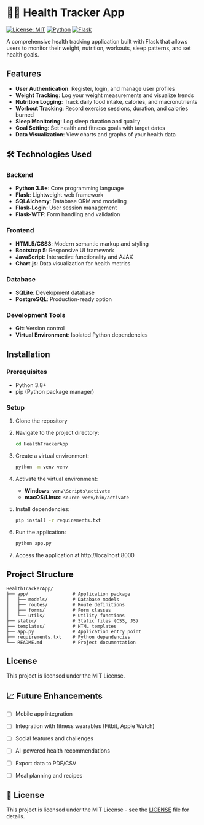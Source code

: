 # 🏃‍♀️ Health Tracker App

[![License: MIT](https://img.shields.io/badge/License-MIT-yellow.svg)](https://opensource.org/licenses/MIT)
[![Python](https://img.shields.io/badge/Python-3.8+-blue.svg)](https://www.python.org/downloads/)
[![Flask](https://img.shields.io/badge/Flask-2.0+-green.svg)](https://flask.palletsprojects.com/)

A comprehensive health tracking application built with Flask that allows users to monitor their weight, nutrition, workouts, sleep patterns, and set health goals.


## Features

- **User Authentication**: Register, login, and manage user profiles
- **Weight Tracking**: Log your weight measurements and visualize trends
- **Nutrition Logging**: Track daily food intake, calories, and macronutrients
- **Workout Tracking**: Record exercise sessions, duration, and calories burned
- **Sleep Monitoring**: Log sleep duration and quality
- **Goal Setting**: Set health and fitness goals with target dates
- **Data Visualization**: View charts and graphs of your health data

## 🛠️ Technologies Used

### Backend
- **Python 3.8+**: Core programming language
- **Flask**: Lightweight web framework
- **SQLAlchemy**: Database ORM and modeling
- **Flask-Login**: User session management
- **Flask-WTF**: Form handling and validation

### Frontend
- **HTML5/CSS3**: Modern semantic markup and styling
- **Bootstrap 5**: Responsive UI framework
- **JavaScript**: Interactive functionality and AJAX
- **Chart.js**: Data visualization for health metrics

### Database
- **SQLite**: Development database
- **PostgreSQL**: Production-ready option

### Development Tools
- **Git**: Version control
- **Virtual Environment**: Isolated Python dependencies

## Installation

### Prerequisites

- Python 3.8+
- pip (Python package manager)

### Setup

1. Clone the repository
2. Navigate to the project directory:
   ```bash
   cd HealthTrackerApp
   ```

3. Create a virtual environment:
   ```bash
   python -m venv venv
   ```

4. Activate the virtual environment:
   - **Windows**: `venv\Scripts\activate`
   - **macOS/Linux**: `source venv/bin/activate`

5. Install dependencies:
   ```bash
   pip install -r requirements.txt
   ```

6. Run the application:
   ```bash
   python app.py
   ```

7. Access the application at http://localhost:8000

## Project Structure

```
HealthTrackerApp/
├── app/                # Application package
│   ├── models/         # Database models
│   ├── routes/         # Route definitions
│   ├── forms/          # Form classes
│   └── utils/          # Utility functions
├── static/             # Static files (CSS, JS)
├── templates/          # HTML templates
├── app.py              # Application entry point
├── requirements.txt    # Python dependencies
└── README.md           # Project documentation
```

## License

This project is licensed under the MIT License.

## 📈 Future Enhancements

- [ ] Mobile app integration
- [ ] Integration with fitness wearables (Fitbit, Apple Watch)
- [ ] Social features and challenges
- [ ] AI-powered health recommendations
- [ ] Export data to PDF/CSV
- [ ] Meal planning and recipes


## 📝 License

This project is licensed under the MIT License - see the [LICENSE](LICENSE) file for details.



